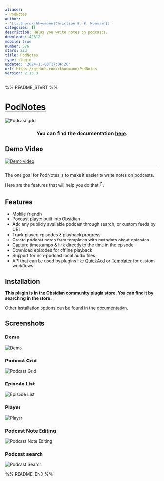 ```yaml
---
aliases:
- PodNotes
author:
- '[[authors/chhoumann|Christian B. B. Houmann]]'
categories: []
description: Helps you write notes on podcasts.
downloads: 42612
mobile: true
number: 576
stars: 223
title: PodNotes
type: plugin
updated: '2024-11-03T17:36:26'
url: https://github.com/chhoumann/PodNotes
version: 2.13.3
---
```


%% README_START %%

# [PodNotes](https://chhoumann.github.io/PodNotes)

<img src="https://github.com/chhoumann/PodNotes/blob/master/docs/docs/resources/podcast_grid_big.png" alt="Podcast grid" align="center">

<h3 align="center">You can find the documentation <a href="https://chhoumann.github.io/PodNotes">here</a>.</h3>

## Demo Video
[![Demo video](https://img.youtube.com/vi/SGLfuN15uJY/0.jpg)](https://www.youtube.com/watch?v=SGLfuN15uJY)

---

The one goal for PodNotes is to make it easier to write notes on podcasts.

Here are the features that will help you do that 👇.

## Features

- Mobile friendly
- Podcast player built into Obsidian
- Add any publicly available podcast through search, or custom feeds by URL
- Track played episodes & playback progress
- Create podcast notes from templates with metadata about episodes
- Capture timestamps & link directly to the time in the episode
- Download episodes for offline playback
- Support for non-podcast local audio files
- API that can be used by plugins like [QuickAdd](https://github.com/chhoumann/QuickAdd) or [Templater](https://github.com/silentvoid13/Templater) for custom workflows

## Installation

**This plugin is in the Obsidian community plugin store. You can find it by searching in the store.**

Other installation options can be found in the [documentation](https://chhoumann.github.io/PodNotes).

## Screenshots

### Demo

![Demo](https://raw.githubusercontent.com/chhoumann/PodNotes/HEAD/docs/docs/resources/demo.gif)

### Podcast Grid

![Podcast Grid](https://raw.githubusercontent.com/chhoumann/PodNotes/HEAD/docs/docs/resources/podcast_grid.png)

### Episode List

![Episode List](https://raw.githubusercontent.com/chhoumann/PodNotes/HEAD/docs/docs/resources/episode_list.png)

### Player

![Player](https://raw.githubusercontent.com/chhoumann/PodNotes/HEAD/docs/docs/resources/player.png)

### Podcast Note Editing

![Podcast Note Editing](https://raw.githubusercontent.com/chhoumann/PodNotes/HEAD/docs/docs/resources/podcast_note.png)

### Podcast search

![Podcast Search](https://raw.githubusercontent.com/chhoumann/PodNotes/HEAD/docs/docs/resources/podcast_search.png)


%% README_END %%